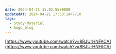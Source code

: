 ```yaml
---
date: 2024-04-21 15:02:55+0000
updatedAt: 2024-04-21 17:53:14+7710
tags:
  - Study-Material
  - hugo_blog
---
```

[https://www.youtube.com/watch?v=8BJUrHNFACA](https://www.youtube.com/watch?v=8BJUrHNFACA)